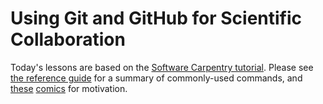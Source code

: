 Using Git and GitHub for Scientific Collaboration
=================================================

Today's lessons are based on the [Software Carpentry tutorial](http://software-carpentry.org/v5/novice/git/index.html).
Please see [the reference guide](http://software-carpentry.org/v5/novice/ref/02-git.html) for a summary of commonly-used commands,
and [these](http://www.phdcomics.com/comics.php?f=1323) [comics](http://www.phdcomics.com/comics/archive.php?comicid=1531) for motivation.
